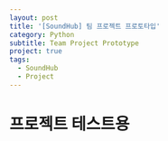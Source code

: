 ```yaml
---
layout: post
title: '[SoundHub] 팀 프로젝트 프로토타입'
category: Python
subtitle: Team Project Prototype
project: true
tags:
  - SoundHub
  - Project
---
```


# 프로젝트 테스트용
